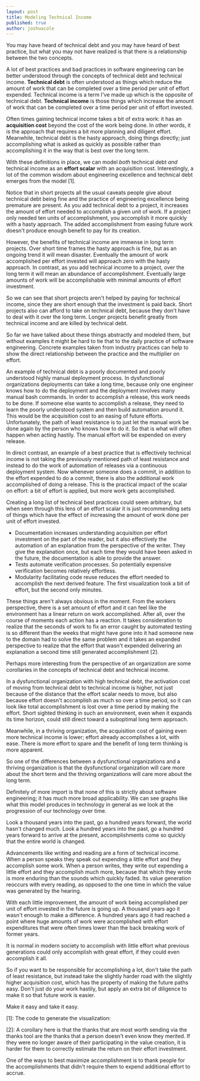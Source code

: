 ```yaml
---
layout: post
title: Modeling Technical Income
published: true
author: joshuacole
---
```


<style type="text/css">
path {
  fill: none;
  stroke: black;
  stroke-width: 1.5px;
}
path.line {
  stroke: steelblue;
}

</style>

You may have heard of technical debt and you may have heard of best practice, 
but what you may not have realized is that there is a relationship between the 
two concepts.

A lot of best practices and bad practices in software engineering can be better
understood through the concepts of technical debt and technical income.
__Technical debt__ is often understood as things which reduce the amount
of work that can be completed over a time period per unit of effort expended.
Technical income is a term I've made up which is the opposite of technical
debt. __Technical income__ is those things which increase the amount of work
that can be completed over a time period per unit of effort invested.

Often times gaining technical income takes a bit of extra work: it has an
__acquisition cost__ beyond the cost of the work being done. In other words,
it is the approach that requires a bit more planning and diligent effort.
Meanwhile, technical debt is the hasty approach, doing things directly; just
accomplishing what is asked as quickly as possible rather than accomplishing it
in the way that is best over the long term.

With these definitions in place, we can model _both_ technical debt _and_
technical income as an __effort scalar__ with an acquisition cost.
Interestingly, a lot of the common wisdom about engineering excellence and
technical debt emerges from the model \[1\].

<aside>
<div id="effortToAccomplishmentChartShortTimeFrame"></div>
</aside>

Notice that in short projects all the usual caveats people give about technical
debt being fine and the practice of engineering excellence being premature are
present. As you add technical debt to a project, it increases the amount of
effort needed to accomplish a given unit of work. If a project only needed ten
units of accomplishment, you accomplish it more quickly with a hasty approach.
The added accomplishment from easing future work doesn't produce enough benefit
to pay for its creation.

<aside>
<div id="effortToAccomplishmentChartLongTimeFrame"></div>
</aside>

However, the benefits of technical income are immense in long
term projects. Over short time frames the hasty approach is fine, but as an
ongoing trend it will mean disaster. Eventually the amount of work accomplished
per effort invested will approach zero with the hasty approach. In contrast,
as you add technical income to a project, over the long term it will mean an
abundance of accomplishment. Eventually large amounts of work will be
accomplishable with minimal amounts of effort investment.

So we can see that short projects aren't helped by paying for technical income,
since they are short enough that the investment is paid back. Short projects
also can afford to take on technical debt, because they don't have to deal with
it over the long term. Longer projects benefit greatly from technical income
and are killed by technical debt.

So far we have talked about these things abstractly and modeled them, but
without examples it might be hard to tie that to the daily practice of software
engineering. Concrete examples taken from industry practices can help to show
the direct relationship between the practice and the multiplier on effort.

An example of technical debt is a poorly documented and poorly understood
highly manual deployment process. In dysfunctional organizations deployments
can take a long time, because only one engineer knows how to do the deployment
and the deployment involves many manual bash commands. In order to accomplish
a release, this work needs to be done. If someone else wants to accomplish
a release, they need to learn the poorly understood system and then build
automation around it. This would be the acquisition cost to an easing of
future efforts. Unfortunately, the path of least resistance is to just let the
manual work be done again by the person who knows how to do it. So that is what
will often happen when acting hastily. The manual effort will be expended on
every release.

In direct contrast, an example of a best practice that is effectively technical
income is not taking the previously mentioned path of least resistance and instead
to do the work of automation of releases via a continuous deployment system. Now
whenever someone does a commit, in addition to the effort expended to do a commit,
there is also the additional work accomplished of doing a release. This is the
practical impact of the scalar on effort: a bit of effort is applied, but more
work gets accomplished.

Creating a long list of technical best practices could seem arbitrary, but
when seen through this lens of an effort scalar it is just recommending sets of
things which have the effect of increasing the amount of work done per unit of
effort invested.

- Documentation increases understanding acquisition per effort investment on
the part of the reader, but it also effectively the automation of an explanation
from the perspective of the writer. They give the explanation once, but each
time they would have been asked in the future, the documentation is able to
provide the answer.
- Tests automate verification processes. So potentially expensive verification
becomes relatively effortless.
- Modularity facilitating code reuse reduces the effort needed to accomplish
the next derived feature. The first visualization took a bit of effort, but the second only minutes.

These things aren't always obvious in the moment. From the workers perspective,
there is a set amount of effort and it can feel like the environment has a
linear return on work accomplished. After all, over the course of moments
each action has a reaction. It takes consideration to realize that the seconds
of work to fix an error caught by automated testing is so different than the
weeks that might have gone into it had someone new to the domain had to solve
the same problem and it takes an expanded perspective to realize that the
effort that wasn't expended delivering an explanation a second time still
generated accomplishment \[2\].

Perhaps more interesting from the perspective of an organization are some
corollaries in the concepts of technical debt and technical income.

In a dysfunctional organization with high technical debt, the activation cost
of moving from technical debt to technical income is higher, not just because of
the distance that the effort scalar needs to move, but also because effort
doesn't accomplish as much so over a time period, so it can look like total
accomplishment is lost over a time period by making the effort. Short sighted
thinking in such an environment, even when it expands its time horizon, could
still direct toward a suboptimal long term approach.

Meanwhile, in a thriving organization, the acquisition cost of gaining even more
technical income is lower; effort already accomplishes a lot, with ease. There
is more effort to spare and the benefit of long term thinking is more apparent.

So one of the differences between a dysfunctional organizations and a thriving
organization is that the dysfunctional organization will care more about the
short term and the thriving organizations will care more about the long term.

Definitely of more import is that none of this is strictly about software
engineering; it has much more broad applicability. We can see graphs like what
this model produces in technology in general as we look at the progression of
our technology over time.

Look a thousand years into the past, go a hundred years forward, the world
hasn't changed much. Look a hundred years into the past, go a hundred years
forward to arrive at the present, accomplishments come so quickly that the
entire world is changed.

Advancements like writing and reading are a form of technical income. When a
person speaks they speak out expending a little effort and they accomplish
some work. When a person writes, they write out expending a little effort and
they accomplish much more, because that which they wrote is more enduring than
the sounds which quickly faded. Its value generation reoccurs with every
reading, as opposed to the one time in which the value was generated by the
hearing.

With each little improvement, the amount of work being accomplished per unit
of effort invested in the future is going up. A thousand years ago it wasn't
enough to make a difference. A hundred years ago it had reached a point where
huge amounts of work were accomplished with effort expenditures that were often
times lower than the back breaking work of former years.

It is normal in modern society to accomplish with little effort what previous
generations could only accomplish with great effort, if they could even
accomplish it all.

So if you want to be responsible for accomplishing a lot, don't take the path
of least resistance, but instead take the slightly harder road with the
slightly higher acquisition cost, which has the property of making the future
paths easy. Don't just do your work hastily, but apply an extra bit of
diligence to make it so that future work is easier.

Make it easy and take it easy.

<script type="text/javascript" id="jsUtils">
{% include tech_income/utils.js %}
</script>
<script type="text/javascript" id="effortScalar">
{% include tech_income/tech_debt.js %}
</script>

\[1\]: The code to generate the visualization:

<div id="effortScalarView"></div>

\[2\]: A corollary here is that the thanks that are most worth sending via the
thanks tool are the thanks that a person doesn't even know they merited. If
they were no longer aware of their participating in the value creation, it is
harder for them to correctly estimate the return on their effort investment.

One of the ways to best maximize accomplishment is to thank people for the
accomplishments that didn't require them to expend additional effort to accrue.
